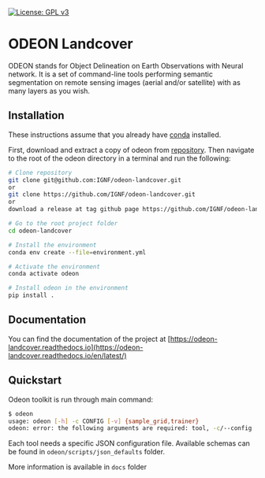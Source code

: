 [![License: GPL v3](https://img.shields.io/badge/License-GPLv3-blue.svg)](https://www.gnu.org/licenses/gpl-3.0)

# ODEON Landcover

ODEON stands for Object Delineation on Earth Observations with Neural network.
It is a set of command-line tools performing semantic segmentation on remote
sensing images (aerial and/or satellite) with as many layers as you wish.

## Installation

These instructions assume that you already have [conda](https://conda.io/) installed.

First, download and extract a copy of odeon from [repository](https://github.com/IGNF/odeon-landcover.git).
Then navigate to the root of the odeon directory in a terminal and run the following:

```bash
# Clone repository
git clone git@github.com:IGNF/odeon-landcover.git
or
git clone https://github.com/IGNF/odeon-landcover.git
or
download a release at tag github page https://github.com/IGNF/odeon-landcover/tags

# Go to the root project folder
cd odeon-landcover

# Install the environment
conda env create --file=environment.yml

# Activate the environment
conda activate odeon

# Install odeon in the environment
pip install .
```

## Documentation
You can find the documentation of the project at [https://odeon-landcover.readthedocs.io](https://odeon-landcover.readthedocs.io/en/latest/)

## Quickstart

Odeon toolkit is run through main command:
```bash
$ odeon
usage: odeon [-h] -c CONFIG [-v] {sample_grid,trainer}
odeon: error: the following arguments are required: tool, -c/--config
```

Each tool needs a specific JSON configuration file. Available schemas can be found in `odeon/scripts/json_defaults` folder.

More information is available in `docs` folder
